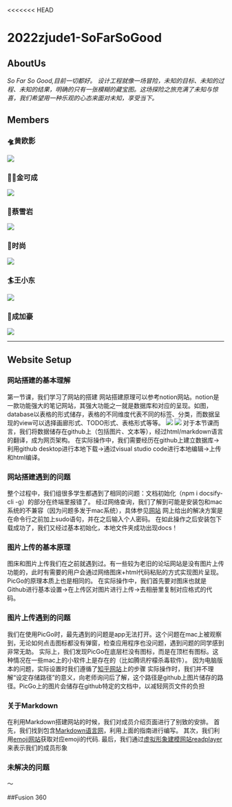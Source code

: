 <<<<<<< HEAD
# 2022zjude1-SoFarSoGood

## AboutUs

*So Far So Good,目前一切都好。 设计工程就像一场冒险，未知的目标、未知的过程、未知的结果，明确的只有一张模糊的藏宝图。这场探险之旅充满了未知与惊喜，我们希望用一种乐观的心态来面对未知，享受当下。*

## Members
### 🛸黄欧影
![](https://raw.githubusercontent.com/HOY78778/picstore/main/Github/img/202210081630614.jpeg)

### 🧟‍♀️金可成
![](https://raw.githubusercontent.com/HOY78778/picstore/main/img/202210081917924.jpeg)

### 🥑蔡雪岩
![](https://raw.githubusercontent.com/HOY78778/picstore/main/img/202210081632428.jpeg)

### 👻时尚
![](https://raw.githubusercontent.com/HOY78778/picstore/main/img/202210081804645.jpeg)

### 🏄王小东
![](https://raw.githubusercontent.com/HOY78778/picstore/main/img/202210081805337.png)

### 🔫成加豪
![](https://raw.githubusercontent.com/HOY78778/picstore/main/img/202210081917134.jpeg)

---
## Website Setup
### 网站搭建的基本理解
第一节课，我们学习了网站的搭建
网站搭建原理可以参考notion网站。notion是一款功能强大的笔记网站，其强大功能之一就是数据库和对应的呈现。如图，database以表格的形式储存，表格的不同维度代表不同的标签、分类，而数据呈现的view可以选择画廊形式、TODO形式、表格形式等等。
![](https://raw.githubusercontent.com/HOY78778/picstore/main/img/202210081920298.png)
![](https://raw.githubusercontent.com/HOY78778/picstore/main/img/202210081920796.png)
对于本节课而言，我们将数据储存在github上（包括图片、文本等），经过html/markdown语言的翻译，成为网页架构。
在实际操作中，我们需要经历在github上建立数据库->利用github desktop进行本地下载->通过visual studio code进行本地编辑->上传和html编译。

### 网站搭建遇到的问题
整个过程中，我们组很多学生都遇到了相同的问题：文档初始化（npm i docsify-cli -g）的部分在终端里报错了。
经过网络查询，我们了解到可能是安装包和mac系统的不兼容（因为问题多发于mac系统），具体参见[网站](https://blog.csdn.net/Sunny_lxm/article/details/105642296)
网上给出的解决方案是在命令行之前加上sudo语句，并在之后输入个人密码。
在如此操作之后安装包下载成功了，我们又经过基本初始化，本地文件夹成功出现docs！

### 图片上传的基本原理
图床和图片上传我们在之前就遇到过。有一些较为老旧的论坛网站是没有图片上传功能的，此时有需要的用户会通过网络图床+html代码粘贴的方式实现图片呈现。PicGo的原理本质上也是相同的。
在实际操作中，我们首先要对图床也就是Github进行基本设置->在上传区对图片进行上传->去相册里复制对应格式的代码。

### 图片上传遇到的问题
我们在使用PicGo时，最先遇到的问题是app无法打开。这个问题在mac上被观察到，无论如何点击图标都没有弹窗，检查应用程序也没问题，遇到问题的同学感到非常无助。
实际上，我们发现PicGo在底层栏没有图标，而是在顶栏有图标。这种情况在一些mac上的小软件上是存在的（比如腾讯柠檬杀毒软件）。
因为电脑版本的问题，实际设置时我们遵循了[知乎网站](https://zhuanlan.zhihu.com/p/489236769)上的步骤
实际操作时，我们并不理解“设定存储路径”的意义，向老师询问后了解，这个路径是github上图片储存的路径。PicGo上的图片会储存在github特定的文档中，以减轻网页文件的负担

### 关于Markdown
在利用Markdown搭建网站的时候，我们对成员介绍页面进行了别致的安排。
首先，我们找到包含[Markdown语言网](https://markdown.com.cn/basic-syntax/htmls.html)，利用上面的指南进行编写。
其次，我们利用[emoji网站](https://emojipedia.org/woman-zombie/)获取对应emoji的代码.
最后，我们通过[虚拟形象建模网站readplayer](https://readyplayer.me/hub)来表示我们的成员形象

### 未解决的问题
～


##Fusion 360

